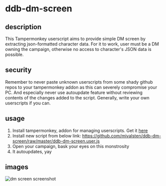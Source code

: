 # ddb-dm-screen

## description

This Tampermonkey userscript aims to provide simple DM screen by extracting json-formatted character data. For it to work, user must be a DM owning the campaign, otherwise no access to character's JSON data is possible.

## security

Remember to never paste unknown userscripts from some shady github repos to your tampermonkey addon as this can severely compromise your PC. And especially never use autoupdate feature without reviewing contents of the changes added to the script. Generally, write your own userscripts if you can.

## usage

1. Install tampermonkey, addon for managing userscripts. Get it [here](https://www.tampermonkey.net/)
2. Install new script from below link: https://github.com/mivalsten/ddb-dm-screen/raw/master/ddb-dm-screen.user.js
3. Open your campaign, bask your eyes on this monstrosity
4. It autoupdates, yay

## images

![dm screen screenshot](https://i.imgur.com/wcgRlhJ.png)
